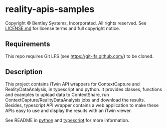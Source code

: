 # reality-apis-samples

Copyright © Bentley Systems, Incorporated. All rights reserved. See 
[LICENSE.md](./LICENSE.md) for license terms and full copyright notice.

## Requirements

This repo requires Git LFS (see https://git-lfs.github.com/) to be cloned.

## Description

This project contains iTwin API wrappers for ContextCapture and RealityDataAnalysis, in typescript and python. It provides classes, functions and examples to upload data to ContextShare, run ContextCapture/RealityDataAnalysis jobs and download the results. Besides, typescript API wrapper contains a web application to make these APIs easy to use and display the results with an iTwin viewer.

See README in [python](./python) and [typescript](./typescript) for more information.
